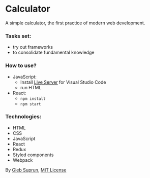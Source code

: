 # Calculator
A simple calculator, the first practice of modern web development.

### Tasks set: 
- try out frameworks
- to consolidate fundamental knowledge

### How to use?
- JavaScript:
  - Install [Live Server](https://marketplace.visualstudio.com/items?itemName=ritwickdey.LiveServer) for Visual Studio Code
  - run HTML
- React:
  - `npm install`
  - `npm start`

### Technologies:
- HTML
- CSS
- JavaScript
- React
- Redux
- Styled components
- Webpack

By [Gleb Suprun](https://github.com/glebsuprun), [MIT License](https://github.com/glebsuprun/Portfolio/blob/main/calculator/LICENSE)
